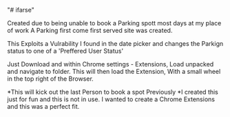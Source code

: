 "# ifarse"

Created due to being unable to book a Parking spott most days at my place of work
A Parking first come first served site was created.

This Exploits a Vulrability I found in the date picker and changes the Parkign status to one of a 'Preffered User Status'

Just Download and within Chrome settings - Extensions, Load unpacked and navigate to folder.
This will then load the Extension, With a small wheel in the top right of the Browser.


*This will kick out the last Person to book a spot Previously
*I created this just for fun and this is not in use. I wanted to create a Chrome Extensions and this was a perfect fit.

